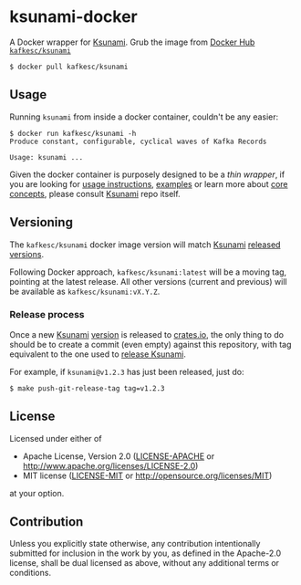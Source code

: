 # ksunami-docker

A Docker wrapper for [Ksunami]. 
Grub the image from [Docker Hub `kafkesc/ksunami`](https://hub.docker.com/r/kafkesc/ksunami)

```shell
$ docker pull kafkesc/ksunami
```

## Usage

Running `ksunami` from inside a docker container, couldn't be any easier:

```shell
$ docker run kafkesc/ksunami -h
Produce constant, configurable, cyclical waves of Kafka Records

Usage: ksunami ...
```

Given the docker container is purposely designed to be a _thin wrapper_,
if you are looking for [usage instructions](https://github.com/kafkesc/ksunami#usage),
[examples](https://github.com/kafkesc/ksunami#examples) or learn
more about [core concepts](https://github.com/kafkesc/ksunami#core-concepts),
please consult [Ksunami] repo itself.

## Versioning

The `kafkesc/ksunami` docker image version will match [Ksunami]
[released versions](https://crates.io/crates/ksunami/versions).

Following Docker approach, `kafkesc/ksunami:latest` will be a moving tag, pointing at the latest release.
All other versions (current and previous) will be available as `kafkesc/ksunami:vX.Y.Z`.

### Release process

Once a new [Ksunami] [version](https://crates.io/crates/ksunami/versions) is released to [crates.io],
the only thing to do should be to create a commit (even empty) against this repository,
with tag equivalent to the one used to [release Ksunami](https://github.com/kafkesc/ksunami/releases).

For example, if `ksunami@v1.2.3` has just been released, just do:

```shell
$ make push-git-release-tag tag=v1.2.3
```

## License

Licensed under either of

* Apache License, Version 2.0
  ([LICENSE-APACHE](LICENSE-APACHE) or http://www.apache.org/licenses/LICENSE-2.0)
* MIT license
  ([LICENSE-MIT](LICENSE-MIT) or http://opensource.org/licenses/MIT)

at your option.

## Contribution

Unless you explicitly state otherwise, any contribution intentionally submitted
for inclusion in the work by you, as defined in the Apache-2.0 license, shall be
dual licensed as above, without any additional terms or conditions.

[Ksunami]: https://github.com/kafkesc/ksunami
[Docker]: https://www.docker.com/
[crates.io]: https://crates.io/crates/ksunami